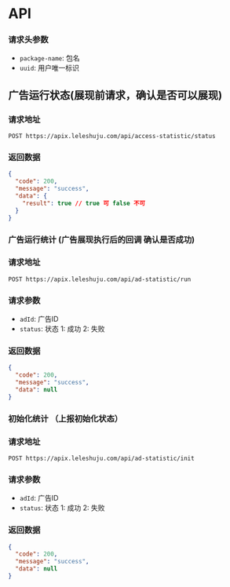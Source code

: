 # API

### 请求头参数

- `package-name`: 包名
- `uuid`: 用户唯一标识

## 广告运行状态(展现前请求，确认是否可以展现)

### 请求地址

`POST https://apix.leleshuju.com/api/access-statistic/status`


### 返回数据

```json
{
  "code": 200,
  "message": "success",
  "data": {
    "result": true // true 可 false 不可
  }
}
```

### 广告运行统计 (广告展现执行后的回调 确认是否成功)

### 请求地址

`POST https://apix.leleshuju.com/api/ad-statistic/run`

### 请求参数

- `adId`: 广告ID
- `status`: 状态 1: 成功 2: 失败

### 返回数据

```json
{
  "code": 200,
  "message": "success",
  "data": null
}
```

### 初始化统计 （上报初始化状态）

### 请求地址

`POST https://apix.leleshuju.com/api/ad-statistic/init`

### 请求参数

- `adId`: 广告ID
- `status`: 状态 1: 成功 2: 失败

### 返回数据

```json
{
  "code": 200,
  "message": "success",
  "data": null
}
```
